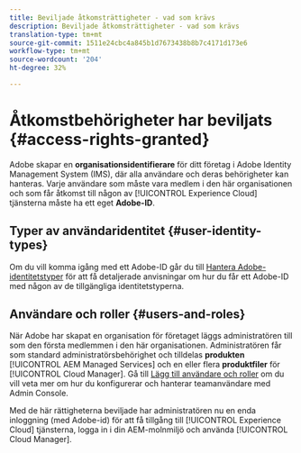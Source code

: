 ```yaml
---
title: Beviljade åtkomsträttigheter - vad som krävs
description: Beviljade åtkomsträttigheter - vad som krävs
translation-type: tm+mt
source-git-commit: 1511e24cbc4a845b1d7673438b8b7c4171d173e6
workflow-type: tm+mt
source-wordcount: '204'
ht-degree: 32%

---
```



# Åtkomstbehörigheter har beviljats {#access-rights-granted}

Adobe skapar en **organisationsidentifierare** för ditt företag i Adobe Identity Management System (IMS), där alla användare och deras behörigheter kan hanteras. Varje användare som måste vara medlem i den här organisationen och som får åtkomst till någon av [!UICONTROL Experience Cloud] tjänsterna måste ha ett eget **Adobe-ID**.

## Typer av användaridentitet {#user-identity-types}

Om du vill komma igång med ett Adobe-ID går du till [Hantera Adobe-identitetstyper](https://helpx.adobe.com/enterprise/using/identity.html) för att få detaljerade anvisningar om hur du får ett Adobe-ID med någon av de tillgängliga identitetstyperna.

## Användare och roller {#users-and-roles}

När Adobe har skapat en organisation för företaget läggs administratören till som den första medlemmen i den här organisationen. Administratören får som standard administratörsbehörighet och tilldelas **produkten** [!UICONTROL AEM Managed Services] och en eller flera **produktfiler** för [!UICONTROL Cloud Manager]. Gå till [Lägg till användare och roller](add-users-roles.md) om du vill veta mer om hur du konfigurerar och hanterar teamanvändare med Admin Console.

Med de här rättigheterna beviljade har administratören nu en enda inloggning (med Adobe-id) för att få tillgång till [!UICONTROL Experience Cloud] tjänsterna, logga in i din AEM-molnmiljö och använda [!UICONTROL Cloud Manager].
